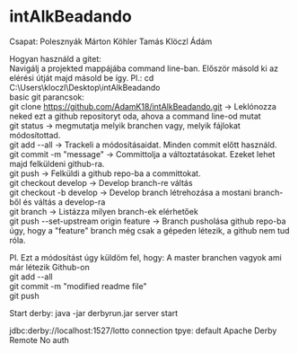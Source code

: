 # intAlkBeadando

Csapat:
Polesznyák Márton
Köhler Tamás
Klöczl Ádám

Hogyan használd a gitet:  
Navigálj a projekted mappájába command line-ban. Először másold ki az elérési útját majd másold be így. Pl.: cd C:\Users\kloczl\Desktop\intAlkBeadando  
basic git parancsok:  
git clone https://github.com/AdamK18/intAlkBeadando.git -> Leklónozza neked ezt a github repositoryt oda, ahova a command line-od mutat  
git status -> megmutatja melyik branchen vagy, melyik fájlokat módosítottad.  
git add --all -> Trackeli a módosításaidat. Minden commit előtt használd.  
git commit -m "message" -> Committolja a változtatásokat. Ezeket lehet majd felküldeni github-ra.  
git push -> Felküldi a github repo-ba a committokat.  
git checkout develop -> Develop branch-re váltás  
git checkout -b develop -> Develop branch létrehozása a mostani branch-ből és váltás a develop-ra  
git branch -> Listázza milyen branch-ek elérhetőek  
git push --set-upstream origin feature -> Branch pusholása github repo-ba úgy, hogy a "feature" branch még csak a gépeden létezik, a github nem tud róla.

Pl. Ezt a módosítást úgy küldöm fel, hogy: A master branchen vagyok ami már létezik Github-on  
git add --all  
git commit -m "modified readme file"  
git push

Start derby: java -jar derbyrun.jar server start

jdbc:derby://localhost:1527/lotto
connection tpye: default
Apache Derby Remote
No auth